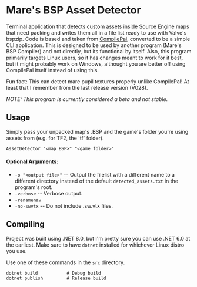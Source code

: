 # Mare's BSP Asset Detector
Terminal application that detects custom assets inside Source Engine maps that need packing and writes them all in a file list ready to use with Valve's bspzip. Code is based and taken from [CompilePal](https://github.com/ruarai/CompilePal), converted to be a simple CLI application. This is designed to be used by another program (Mare's BSP Compiler) and not directly, but its functional by itself. Also, this program primarily targets Linux users, so it has changes meant to work for it best, but it might probably work on Windows, althought you are better off using CompilePal itself instead of using this.

Fun fact: This can detect mare pupil textures properly unlike CompilePal! At least that I remember from the last release version (V028).

*NOTE: This program is currently considered a beta and not stable.*

## Usage
Simply pass your unpacked map's .BSP and the game's folder you're using assets from (e.g. for TF2, the 'tf' folder).
```
AssetDetector "<map BSP>" "<game folder>"
```
#### Optional Arguments:
* `-o "<output file>"` -- Output the filelist with a different name to a different directory instead of the default `detected_assets.txt` in the program's root.
* `-verbose` -- Verbose output.
* `-renamenav`
* `-no-swvtx` -- Do not include .sw.vtx files.

## Compiling
Project was built using .NET 8.0, but I'm pretty sure you can use .NET 6.0 at the earliest. Make sure to have `dotnet` installed for whichever Linux distro you use.

Use one of these commands in the `src` directory.
```
dotnet build           # Debug build
dotnet publish         # Release build
```
